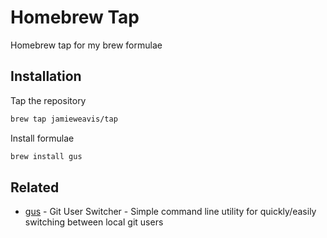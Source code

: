 # Homebrew Tap

Homebrew tap for my brew formulae

## Installation

Tap the repository

```bash
brew tap jamieweavis/tap
```

Install formulae

```bash
brew install gus
```

## Related

- [gus](https://github.com/jamieweavis/gus) - Git User Switcher - Simple command line utility for quickly/easily switching between local git users
